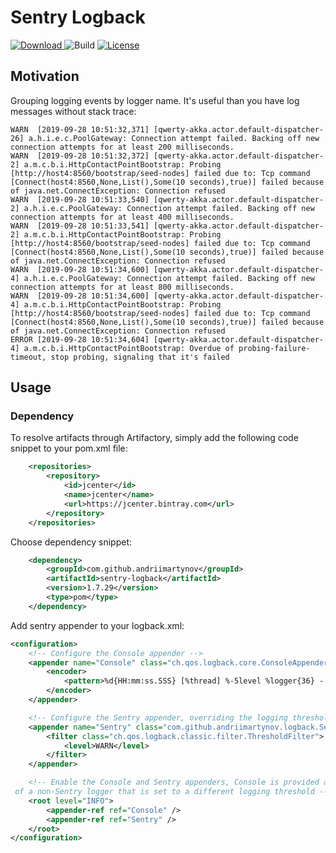 # Sentry Logback
[![Download](https://api.bintray.com/packages/andriimartynov/maven/sentry-logback/images/download.svg) ](https://bintray.com/andriimartynov/maven/sentry-logback/_latestVersion)
![Build](https://github.com/andriimartynov/sentry-logback/workflows/Build/badge.svg)
[![License](https://img.shields.io/badge/License-BSD%203--Clause-blue.svg)](https://opensource.org/licenses/BSD-3-Clause)

## Motivation

Grouping logging events by logger name. It's useful than you have log messages without stack trace:

```log
WARN  [2019-09-28 10:51:32,371] [qwerty-akka.actor.default-dispatcher-26] a.h.i.e.c.PoolGateway: Connection attempt failed. Backing off new connection attempts for at least 200 milliseconds. 
WARN  [2019-09-28 10:51:32,372] [qwerty-akka.actor.default-dispatcher-2] a.m.c.b.i.HttpContactPointBootstrap: Probing [http://host4:8560/bootstrap/seed-nodes] failed due to: Tcp command [Connect(host4:8560,None,List(),Some(10 seconds),true)] failed because of java.net.ConnectException: Connection refused 
WARN  [2019-09-28 10:51:33,540] [qwerty-akka.actor.default-dispatcher-2] a.h.i.e.c.PoolGateway: Connection attempt failed. Backing off new connection attempts for at least 400 milliseconds. 
WARN  [2019-09-28 10:51:33,541] [qwerty-akka.actor.default-dispatcher-2] a.m.c.b.i.HttpContactPointBootstrap: Probing [http://host4:8560/bootstrap/seed-nodes] failed due to: Tcp command [Connect(host4:8560,None,List(),Some(10 seconds),true)] failed because of java.net.ConnectException: Connection refused 
WARN  [2019-09-28 10:51:34,600] [qwerty-akka.actor.default-dispatcher-4] a.h.i.e.c.PoolGateway: Connection attempt failed. Backing off new connection attempts for at least 800 milliseconds. 
WARN  [2019-09-28 10:51:34,600] [qwerty-akka.actor.default-dispatcher-4] a.m.c.b.i.HttpContactPointBootstrap: Probing [http://host4:8560/bootstrap/seed-nodes] failed due to: Tcp command [Connect(host4:8560,None,List(),Some(10 seconds),true)] failed because of java.net.ConnectException: Connection refused 
ERROR [2019-09-28 10:51:34,604] [qwerty-akka.actor.default-dispatcher-4] a.m.c.b.i.HttpContactPointBootstrap: Overdue of probing-failure-timeout, stop probing, signaling that it's failed
```

## Usage

### Dependency

To resolve artifacts through Artifactory, simply add the following code snippet to your pom.xml file:

```xml
    <repositories>
        <repository>
            <id>jcenter</id>
            <name>jcenter</name>
            <url>https://jcenter.bintray.com</url>
        </repository>
    </repositories>
```

Choose dependency snippet:

```xml
    <dependency>
        <groupId>com.github.andriimartynov</groupId>
        <artifactId>sentry-logback</artifactId>
        <version>1.7.29</version>
        <type>pom</type>
    </dependency>
```

Add sentry appender to your logback.xml:

```xml
<configuration>
    <!-- Configure the Console appender -->
    <appender name="Console" class="ch.qos.logback.core.ConsoleAppender">
        <encoder>
            <pattern>%d{HH:mm:ss.SSS} [%thread] %-5level %logger{36} - %msg%n</pattern>
        </encoder>
    </appender>

    <!-- Configure the Sentry appender, overriding the logging threshold to the WARN level -->
    <appender name="Sentry" class="com.github.andriimartynov.logback.SentryAppender">
        <filter class="ch.qos.logback.classic.filter.ThresholdFilter">
            <level>WARN</level>
        </filter>
    </appender>

    <!-- Enable the Console and Sentry appenders, Console is provided as an example
 of a non-Sentry logger that is set to a different logging threshold -->
    <root level="INFO">
        <appender-ref ref="Console" />
        <appender-ref ref="Sentry" />
    </root>
</configuration>
```